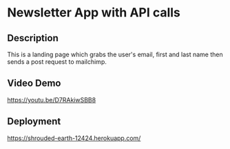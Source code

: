 # Newsletter App with API calls

## Description
This is a landing page which grabs the user's email, first and last name then sends a post request to mailchimp.

## Video Demo
https://youtu.be/D7RAkiwSBB8

## Deployment
https://shrouded-earth-12424.herokuapp.com/